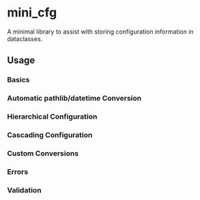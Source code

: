 # mini_cfg
A minimal library to assist with storing configuration information in dataclasses.

## Usage

### Basics

### Automatic pathlib/datetime Conversion

### Hierarchical Configuration

### Cascading Configuration

### Custom Conversions

### Errors

### Validation




